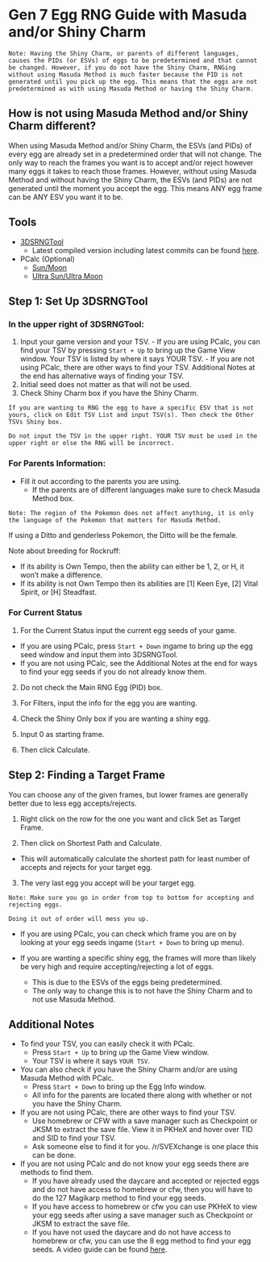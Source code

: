 # Gen 7 Egg RNG Guide with Masuda and/or Shiny Charm

```
Note: Having the Shiny Charm, or parents of different languages, causes the PIDs (or ESVs) of eggs to be predetermined and that cannot be changed. However, if you do not have the Shiny Charm, RNGing without using Masuda Method is much faster because the PID is not generated until you pick up the egg. This means that the eggs are not predetermined as with using Masuda Method or having the Shiny Charm.
```

## How is not using Masuda Method and/or Shiny Charm different?
When using Masuda Method and/or Shiny Charm, the ESVs (and PIDs) of every egg are already set in a predetermined order that will not change. The only way to reach the frames you want is to accept and/or reject however many eggs it takes to reach those frames. However, without using Masuda Method and without having the Shiny Charm, the ESVs (and PIDs) are not generated until the moment you accept the egg. This means ANY egg frame can be ANY ESV you want it to be.


## Tools
- [3DSRNGTool](https://github.com/wwwwwwzx/3DSRNGTool/releases)
  - Latest compiled version including latest commits can be found [here](https://ci.appveyor.com/project/wwwwwwzx/3dsrngtool/build/artifacts).
- PCalc (Optional)
  - [Sun/Moon](https://gbatemp.net/threads/wip-pokecalcntr-iv-and-nature-overlay-plugin-for-sun-and-moon.460524/)
  - [Ultra Sun/Ultra Moon](https://gbatemp.net/threads/pcalc-usum-the-rng-plugin-for-ultra-sun-and-ultra-moon.489643/)

## Step 1: Set Up 3DSRNGTool

### In the upper right of 3DSRNGTool:
  1. Input your game version and your TSV.
    - If you are using PCalc, you can find your TSV by pressing `Start + Up` to bring up the Game View window. Your TSV is listed by where it says YOUR TSV.
    - If you are not using PCalc, there are other ways to find your TSV. Additional Notes at the end has alternative ways of finding your TSV.
  2. Initial seed does not matter as that will not be used.
  3. Check Shiny Charm box if you have the Shiny Charm.

```
If you are wanting to RNG the egg to have a specific ESV that is not yours, click on Edit TSV List and input TSV(s). Then check the Other TSVs Shiny box.

Do not input the TSV in the upper right. YOUR TSV must be used in the upper right or else the RNG will be incorrect.
```

### For Parents Information:
  - Fill it out according to the parents you are using.
    - If the parents are of different languages make sure to check Masuda Method box.

```
Note: The region of the Pokemon does not affect anything, it is only the language of the Pokemon that matters for Masuda Method.
```

If using a Ditto and genderless Pokemon, the Ditto will be the female.


Note about breeding for Rockruff:
- If its ability is Own Tempo, then the ability can either be 1, 2, or H, it won’t make a difference.
- If its ability is not Own Tempo then its abilities are [1] Keen Eye, [2] Vital Spirit, or [H] Steadfast.

### For Current Status
1. For the Current Status input the current egg seeds of your game.
  - If you are using PCalc, press `Start + Down` ingame to bring up the egg seed window and input them into 3DSRNGTool.
  - If you are not using PCalc, see the Additional Notes at the end for ways to find your egg seeds if you do not already know them.

2. Do not check the Main RNG Egg (PID) box.

3. For Filters, input the info for the egg you are wanting.

4. Check the Shiny Only box if you are wanting a shiny egg.

5. Input 0 as starting frame.

6. Then click Calculate.

## Step 2: Finding a Target Frame
You can choose any of the given frames, but lower frames are generally better due to less egg accepts/rejects.

1. Right click on the row for the one you want and click Set as Target Frame.

2. Then click on Shortest Path and Calculate.
  - This will automatically calculate the shortest path for least number of accepts and rejects for your target egg.

3. The very last egg you accept will be your target egg.

```
Note: Make sure you go in order from top to bottom for accepting and rejecting eggs.

Doing it out of order will mess you up.
```

- If you are using PCalc, you can check which frame you are on by looking at your egg seeds ingame (`Start + Down` to bring up menu).

- If you are wanting a specific shiny egg, the frames will more than likely be very high and require accepting/rejecting a lot of eggs.
  - This is due to the ESVs of the eggs being predetermined.
  - The only way to change this is to not have the Shiny Charm and to not use Masuda Method.


## Additional Notes
- To find your TSV, you can easily check it with PCalc.
  - Press `Start + Up` to bring up the Game View window.
  - Your TSV is where it says `YOUR TSV`.
- You can also check if you have the Shiny Charm and/or are using Masuda Method with PCalc.
  - Press `Start + Down` to bring up the Egg Info window.
  - All info for the parents are located there along with whether or not you have the Shiny Charm.
- If you are not using PCalc, there are other ways to find your TSV.
  - Use homebrew or CFW with a save manager such as Checkpoint or JKSM to extract the save file. View it in PKHeX and hover over TID and SID to find your TSV.
  - Ask someone else to find it for you. /r/SVEXchange is one place this can be done.
- If you are not using PCalc and do not know your egg seeds there are methods to find them.
  - If you have already used the daycare and accepted or rejected eggs and do not have access to homebrew or cfw, then you will have to do the 127 Magikarp method to find your egg seeds.
  - If you have access to homebrew or cfw you can use PKHeX to view your egg seeds after using a save manager such as Checkpoint or JKSM to extract the save file.
  - If you have not used the daycare and do not have access to homebrew or cfw, you can use the 8 egg method to find your egg seeds. A video guide can be found [here](https://www.youtube.com/watch?v=s9gAofeULLA).
